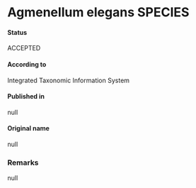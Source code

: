 # Agmenellum elegans SPECIES

#### Status
ACCEPTED

#### According to
Integrated Taxonomic Information System

#### Published in
null

#### Original name
null

### Remarks
null